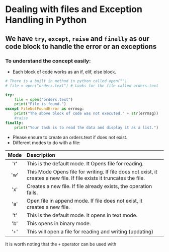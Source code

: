 # Dealing with files and Exception Handling in Python

## We have `try`, `except`, `raise` and `finally` as our code block to handle the error or an exceptions

### To understand the concept easily:
- Each block of code works as an if, elif, else block.
````python
# There is a built in method in python called open("")
# file = open("orders.text") # Looks for the file called orders.text

try:
    file = open("orders.text")
    print("File is found.")
except FileNotFoundError as errmsg:
    print("The above block of code was not executed." + str(errmsg))
    #raise
finally:
    print("Your task is to read the data and display it as a list.")
````
- Please ensure to create an orders.text if does not exist.
- Different modes to do with a file:

| Mode |Description|
| :----: |:---- |
|'r' |This is the default mode. It Opens file for reading. |
|'w' |This Mode Opens file for writing. If file does not exist, it creates a new file. If file exists it truncates the file.|
|'x' |Creates a new file. If file already exists, the operation fails.|
|'a' |Open file in append mode. If file does not exist, it creates a new file.|
|'t' |This is the default mode. It opens in text mode.|
|'b' |This opens in binary mode.
|'+' |This will open a file for reading and writing (updating)|




It is worth noting that the `+` operator can be used with